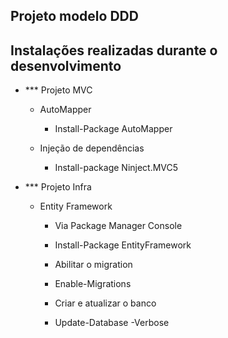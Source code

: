 ## Projeto modelo DDD

## Instalações realizadas durante o desenvolvimento

- *** Projeto MVC
	- AutoMapper
		- Install-Package AutoMapper
	
	- Injeção de dependências 
		- Install-package Ninject.MVC5

- *** Projeto Infra
	- Entity Framework
		- Via Package Manager Console
		- Install-Package EntityFramework

		- Abilitar o migration
		- Enable-Migrations

		- Criar e atualizar o banco 
		- Update-Database -Verbose